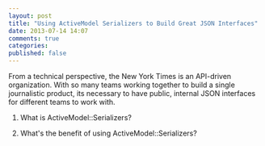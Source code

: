 ```yaml
---
layout: post
title: "Using ActiveModel Serializers to Build Great JSON Interfaces"
date: 2013-07-14 14:07
comments: true
categories: 
published: false
---
```


From a technical perspective, the New York Times is an API-driven organization. With so many teams working together to build a single journalistic product, its necessary to have public, internal JSON interfaces for different teams to work with.

<!--more-->

1) What is ActiveModel::Serializers?

2) What's the benefit of using ActiveModel::Serializers?

